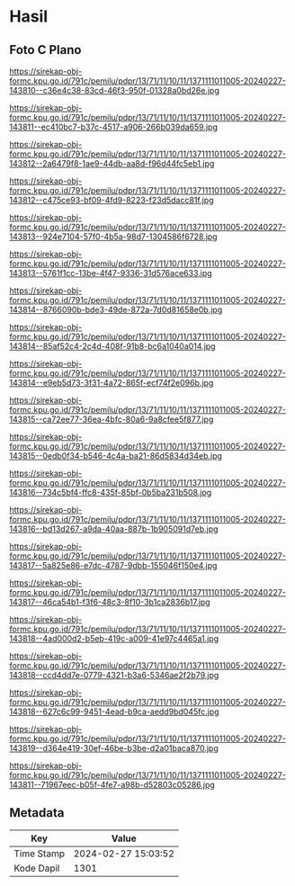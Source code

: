 # Hasil

## Foto C Plano

https://sirekap-obj-formc.kpu.go.id/791c/pemilu/pdpr/13/71/11/10/11/1371111011005-20240227-143810--c36e4c38-83cd-46f3-950f-01328a0bd26e.jpg

https://sirekap-obj-formc.kpu.go.id/791c/pemilu/pdpr/13/71/11/10/11/1371111011005-20240227-143811--ec410bc7-b37c-4517-a906-266b039da659.jpg

https://sirekap-obj-formc.kpu.go.id/791c/pemilu/pdpr/13/71/11/10/11/1371111011005-20240227-143812--2a6479f8-1ae9-44db-aa8d-f96d44fc5eb1.jpg

https://sirekap-obj-formc.kpu.go.id/791c/pemilu/pdpr/13/71/11/10/11/1371111011005-20240227-143812--c475ce93-bf09-4fd9-8223-f23d5dacc81f.jpg

https://sirekap-obj-formc.kpu.go.id/791c/pemilu/pdpr/13/71/11/10/11/1371111011005-20240227-143813--924e7104-57f0-4b5a-98d7-1304586f6728.jpg

https://sirekap-obj-formc.kpu.go.id/791c/pemilu/pdpr/13/71/11/10/11/1371111011005-20240227-143813--5761f1cc-13be-4f47-9336-31d576ace633.jpg

https://sirekap-obj-formc.kpu.go.id/791c/pemilu/pdpr/13/71/11/10/11/1371111011005-20240227-143814--8766090b-bde3-49de-872a-7d0d81658e0b.jpg

https://sirekap-obj-formc.kpu.go.id/791c/pemilu/pdpr/13/71/11/10/11/1371111011005-20240227-143814--85af52c4-2c4d-408f-91b8-bc6a1040a014.jpg

https://sirekap-obj-formc.kpu.go.id/791c/pemilu/pdpr/13/71/11/10/11/1371111011005-20240227-143814--e9eb5d73-3f31-4a72-865f-ecf74f2e096b.jpg

https://sirekap-obj-formc.kpu.go.id/791c/pemilu/pdpr/13/71/11/10/11/1371111011005-20240227-143815--ca72ee77-36ea-4bfc-80a6-9a8cfee5f877.jpg

https://sirekap-obj-formc.kpu.go.id/791c/pemilu/pdpr/13/71/11/10/11/1371111011005-20240227-143815--0edb0f34-b546-4c4a-ba21-86d5834d34eb.jpg

https://sirekap-obj-formc.kpu.go.id/791c/pemilu/pdpr/13/71/11/10/11/1371111011005-20240227-143816--734c5bf4-ffc8-435f-85bf-0b5ba231b508.jpg

https://sirekap-obj-formc.kpu.go.id/791c/pemilu/pdpr/13/71/11/10/11/1371111011005-20240227-143816--bd13d267-a9da-40aa-887b-1b905091d7eb.jpg

https://sirekap-obj-formc.kpu.go.id/791c/pemilu/pdpr/13/71/11/10/11/1371111011005-20240227-143817--5a825e86-e7dc-4787-9dbb-155046f150e4.jpg

https://sirekap-obj-formc.kpu.go.id/791c/pemilu/pdpr/13/71/11/10/11/1371111011005-20240227-143817--46ca54b1-f3f6-48c3-8f10-3b1ca2836b17.jpg

https://sirekap-obj-formc.kpu.go.id/791c/pemilu/pdpr/13/71/11/10/11/1371111011005-20240227-143818--4ad000d2-b5eb-419c-a009-41e97c4465a1.jpg

https://sirekap-obj-formc.kpu.go.id/791c/pemilu/pdpr/13/71/11/10/11/1371111011005-20240227-143818--ccd4dd7e-0779-4321-b3a6-5346ae2f2b79.jpg

https://sirekap-obj-formc.kpu.go.id/791c/pemilu/pdpr/13/71/11/10/11/1371111011005-20240227-143818--627c6c99-9451-4ead-b9ca-aedd9bd045fc.jpg

https://sirekap-obj-formc.kpu.go.id/791c/pemilu/pdpr/13/71/11/10/11/1371111011005-20240227-143819--d364e419-30ef-46be-b3be-d2a01baca870.jpg

https://sirekap-obj-formc.kpu.go.id/791c/pemilu/pdpr/13/71/11/10/11/1371111011005-20240227-143811--71967eec-b05f-4fe7-a98b-d52803c05286.jpg


## Metadata

| Key        | Value               |
| ---------- | ------------------- |
| Time Stamp | 2024-02-27 15:03:52 |
| Kode Dapil | 1301                |




